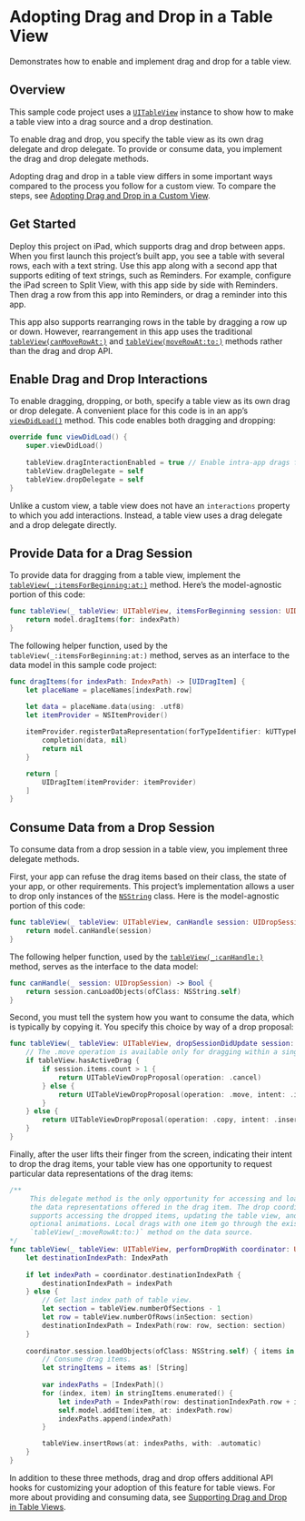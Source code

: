 # Adopting Drag and Drop in a Table View

Demonstrates how to enable and implement drag and drop for a table view.

## Overview
This sample code project uses a [`UITableView`](https://developer.apple.com/documentation/uikit/uitableview) instance to show how to make a table view into a drag source and a drop destination. 

To enable drag and drop, you specify the table view as its own drag delegate and drop delegate. To provide or consume data, you implement the drag and drop delegate methods.

Adopting drag and drop in a table view differs in some important ways compared to the process you follow for a custom view. To compare the steps, see [Adopting Drag and Drop in a Custom View](https://developer.apple.com/documentation/uikit/drag_and_drop/adopting_drag_and_drop_in_a_custom_view).

## Get Started
Deploy this project on iPad, which supports drag and drop between apps. When you first launch this project’s built app, you see a table with several rows, each with a text string. Use this app along with a second app that supports editing of text strings, such as Reminders. For example, configure the iPad screen to Split View, with this app side by side with Reminders. Then drag a row from this app into Reminders, or drag a reminder into this app.

This app also supports rearranging rows in the table by dragging a row up or down. However, rearrangement in this app uses the traditional [`tableView(canMoveRowAt:)`](https://developer.apple.com/documentation/uikit/uitableviewdatasource/1614927-tableview) and [`tableView(moveRowAt:to:)`](https://developer.apple.com/documentation/uikit/uitableviewdatasource/1614867-tableview) methods rather than the drag and drop API.

## Enable Drag and Drop Interactions
To enable dragging, dropping, or both, specify a table view as its own drag or drop delegate. A convenient place for this code is in an app’s [`viewDidLoad()`](https://developer.apple.com/documentation/uikit/uiviewcontroller/1621495-viewdidload) method. This code enables both dragging and dropping:

``` swift
override func viewDidLoad() {
    super.viewDidLoad()
    
    tableView.dragInteractionEnabled = true // Enable intra-app drags for iPhone.
    tableView.dragDelegate = self
    tableView.dropDelegate = self
}
```

Unlike a custom view, a table view does not have an `interactions` property to which you add interactions. Instead, a table view uses a drag delegate and a drop delegate directly.

## Provide Data for a Drag Session
To provide data for dragging from a table view, implement the [`tableView(_:itemsForBeginning:at:)`](https://developer.apple.com/documentation/uikit/uitableviewdragdelegate/2897492-tableview) method. Here’s the model-agnostic portion of this code:

``` swift
func tableView(_ tableView: UITableView, itemsForBeginning session: UIDragSession, at indexPath: IndexPath) -> [UIDragItem] {
    return model.dragItems(for: indexPath)
}
```

The following helper function, used by the `tableView(_:itemsForBeginning:at:)` method, serves as an interface to the data model in this sample code project:

``` swift
func dragItems(for indexPath: IndexPath) -> [UIDragItem] {
    let placeName = placeNames[indexPath.row]

    let data = placeName.data(using: .utf8)
    let itemProvider = NSItemProvider()
    
    itemProvider.registerDataRepresentation(forTypeIdentifier: kUTTypePlainText as String, visibility: .all) { completion in
        completion(data, nil)
        return nil
    }

    return [
        UIDragItem(itemProvider: itemProvider)
    ]
}
```

## Consume Data from a Drop Session
To consume data from a drop session in a table view, you implement three delegate methods.

First, your app can refuse the drag items based on their class, the state of your app, or other requirements. This project’s implementation allows a user to drop only instances of the [`NSString`](https://developer.apple.com/documentation/foundation/nsstring) class. Here is the model-agnostic portion of this code:

``` swift
func tableView(_ tableView: UITableView, canHandle session: UIDropSession) -> Bool {
    return model.canHandle(session)
}
```

The following helper function, used by the [`tableView(_:canHandle:)`](https://developer.apple.com/documentation/uikit/uitableviewdropdelegate/2897434-tableview) method, serves as the interface to the data model:

``` swift
func canHandle(_ session: UIDropSession) -> Bool {
    return session.canLoadObjects(ofClass: NSString.self)
}
```

Second, you must tell the system how you want to consume the data, which is typically by copying it. You specify this choice by way of a drop proposal:

``` swift
func tableView(_ tableView: UITableView, dropSessionDidUpdate session: UIDropSession, withDestinationIndexPath destinationIndexPath: IndexPath?) -> UITableViewDropProposal {
    // The .move operation is available only for dragging within a single app.
    if tableView.hasActiveDrag {
        if session.items.count > 1 {
            return UITableViewDropProposal(operation: .cancel)
        } else {
            return UITableViewDropProposal(operation: .move, intent: .insertAtDestinationIndexPath)
        }
    } else {
        return UITableViewDropProposal(operation: .copy, intent: .insertAtDestinationIndexPath)
    }
}
```

Finally, after the user lifts their finger from the screen, indicating their intent to drop the drag items, your table view has one opportunity to request particular data representations of the drag items:

``` swift
/**
     This delegate method is the only opportunity for accessing and loading
     the data representations offered in the drag item. The drop coordinator
     supports accessing the dropped items, updating the table view, and specifying
     optional animations. Local drags with one item go through the existing
     `tableView(_:moveRowAt:to:)` method on the data source.
*/
func tableView(_ tableView: UITableView, performDropWith coordinator: UITableViewDropCoordinator) {
    let destinationIndexPath: IndexPath
    
    if let indexPath = coordinator.destinationIndexPath {
        destinationIndexPath = indexPath
    } else {
        // Get last index path of table view.
        let section = tableView.numberOfSections - 1
        let row = tableView.numberOfRows(inSection: section)
        destinationIndexPath = IndexPath(row: row, section: section)
    }
    
    coordinator.session.loadObjects(ofClass: NSString.self) { items in
        // Consume drag items.
        let stringItems = items as! [String]
        
        var indexPaths = [IndexPath]()
        for (index, item) in stringItems.enumerated() {
            let indexPath = IndexPath(row: destinationIndexPath.row + index, section: destinationIndexPath.section)
            self.model.addItem(item, at: indexPath.row)
            indexPaths.append(indexPath)
        }

        tableView.insertRows(at: indexPaths, with: .automatic)
    }
}
```

In addition to these three methods, drag and drop offers additional API hooks for customizing your adoption of this feature for table views. For more about providing and consuming data, see [Supporting Drag and Drop in Table Views](https://developer.apple.com/documentation/uikit/views_and_controls/table_views/supporting_drag_and_drop_in_table_views).
